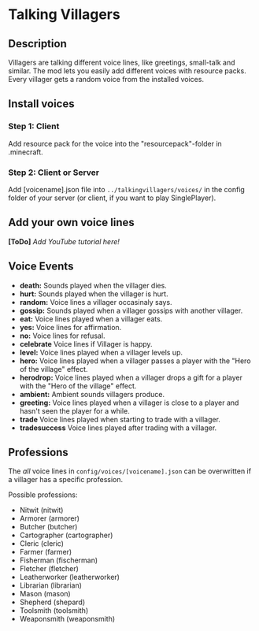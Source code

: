 # Talking Villagers
## Description
Villagers are talking different voice lines, like greetings, small-talk and similar.
The mod lets you easily add different voices with resource packs. Every villager gets a random voice from the installed voices.

## Install voices
### Step 1: Client
Add resource pack for the voice into the "resourcepack"-folder in .minecraft.
### Step 2: Client or Server
Add [voicename].json file into `../talkingvillagers/voices/` in the config folder of your server (or client, if you want to play SinglePlayer).
## Add your own voice lines
**[ToDo]** *Add YouTube tutorial here!*

## Voice Events
- **death:** Sounds played when the villager dies.
- **hurt:** Sounds played when the villager is hurt.
- **random:** Voice lines a villager occasinaly says.
- **gossip:** Sounds played when a villager gossips with another villager.
- **eat:** Voice lines played when a villager eats.
- **yes:** Voice lines for affirmation.
- **no:** Voice lines for refusal.
- **celebrate** Voice lines if Villager is happy.
- **level:** Voice lines played when a villager levels up.
- **hero:** Voice lines played when a villager passes a player with the "Hero of the village" effect.
- **herodrop:** Voice lines played when a villager drops a gift for a player with the "Hero of the village" effect.
- **ambient:** Ambient sounds villagers produce.
- **greeting:** Voice lines played when a villager is close to a player and hasn't seen the player for a while.
- **trade** Voice lines played when starting to trade with a villager.
- **tradesuccess** Voice lines played after trading with a villager.

## Professions
The _all_ voice lines in `config/voices/[voicename].json` can be overwritten if a villager has a specific profession.

Possible professions:
- Nitwit (nitwit)
- Armorer (armorer)
- Butcher (butcher)
- Cartographer (cartographer)
- Cleric (cleric)
- Farmer (farmer)
- Fisherman (fischerman)
- Fletcher (fletcher)
- Leatherworker (leatherworker)
- Librarian (librarian)
- Mason (mason)
- Shepherd (shepard)
- Toolsmith (toolsmith)
- Weaponsmith (weaponsmith)
